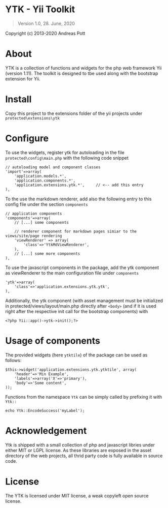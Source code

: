 # YTK - Yii Toolkit

> Version 1.0, 28. June, 2020

Copyright (c) 2013-2020 Andreas Pott

# About
YTK is a collection of functions and widgets for the php web framework Yii (version 1.11).
The toolkit is designed to tbe used along with the bootstrap extension for Yii.

# Install
Copy this project to the extensions folder of the yii projects under `protected\extensions\ytk`

# Configure 
To use the widgets, register ytk for autoloading in the file `protected\config\main.php` with the
following code snippet

	// autoloading model and component classes
	'import'=>array(
		'application.models.*',
		'application.components.*',
		'application.extensions.ytk.*',     // <-- add this entry
	),

To the use the markdown renderer, add also the following entry to this config file
under the section `components`

    // application components
	'components'=>array(
        // [...] some components

        // renderer component for markdown pages simiar to the views/site/page rendering
        'viewRenderer' => array(
            'class'=>'YtkMdViewRenderer',
        ),
        // [...] some more components
    ),

To use the javascript components in the package, add the ytk component as viewRenderer to the main 
configuration file under `components`

    'ytk'=>array(
        'class'=>'application.extensions.ytk.ytk',
    ),

Additionally, the ytk component (with asset management must be initialized in protected/views/layout/main.php
directly after `<body>` (and if it is used right after the respective init call for the bootstrap components) with

    <?php Yii::app()->ytk->init();?>

# Usage of components
The provided widgets (here `ytktile`) of the package can be used as follows:

    $this->widget('application.extensions.ytk.ytktile', array(
        'header'=>'Min Example',
        'labels'=>array('X'=>'primary'),
        'body'=>'Some content',
    ));

Functions from the namespace `Ytk` can be simply called by prefixing it with `Ytk::`

    echo Ytk::EncodeSuccess('myLabel');

# Acknowledgement
Ytk is shipped with a small collection of php and javascript libries under either MIT or LGPL license. As these libraries
are exposed in the asset directory of the web projects, all thrid party code is fully available in source code. 

# License

The YTK is licensed under MIT license, a weak copyleft open source license.